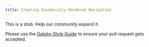 ```yaml
---
title: Creating Dynamically-Rendered Navigation
---
```


This is a stub. Help our community expand it.

Please use the [Gatsby Style Guide](/docs/gatsby-style-guide) to ensure your pull request gets accepted.
